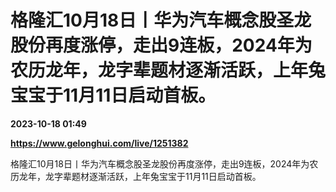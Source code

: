# 格隆汇10月18日丨华为汽车概念股圣龙股份再度涨停，走出9连板，2024年为农历龙年，龙字辈题材逐渐活跃，上年兔宝宝于11月11日启动首板。

**2023-10-18 01:49**

**https://www.gelonghui.com/live/1251382**

格隆汇10月18日丨华为汽车概念股圣龙股份再度涨停，走出9连板，2024年为农历龙年，龙字辈题材逐渐活跃，上年兔宝宝于11月11日启动首板。